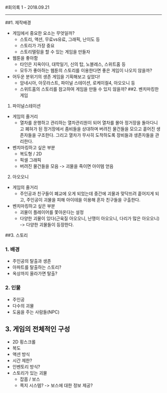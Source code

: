 #회의록 1 - 2018.09.21
* * *
##1. 제작배경
* 게임에서 중요한 요소는 무엇일까?
	+ 스토리, 액션, 무료vs유료, 그래픽, 난이도 등
	+ 스토리가 가장 중요
	+ 스토리텔링을 할 수 있는 게임을 만들자
* 웹툰을 좋아함
	+ 타인은 지옥이다, 대학일기, 신의 탑, 노블레스, 스위트홈 등
	+ 모두가 좋아하는 웹툰의 스토리를 이용한다면 좋은 게임이 나오지 않을까?
* 어두운 분위기의 생존 게임을 기획해보고 싶었다!
	+ 암네시아, 아웃라스트, 파이널 스테이션, 로케이컬4, 아오오니 등
	+ 스위트홈의 스토리를 참고하여 게임을 만들 수 있지 않을까?
##2. 벤치마킹한 게임
1. 파이널스테이션
* 게임의 줄거리
  * 열차를 운행하고 관리하는 열차관리원이 되어 열차를 몰아 정거장을 돌아다니고 폐혀가 된 정거장에서 좀비들을 상대하며 버려진 물건들을 모으고 흩어진 생존자들을 구조한다. 그리고 열차가 무사히 도착하도록 장비들과 생존자들을 관리한다.
* 벤치마킹하고 싶은 부분
  * 복도형 / 2D
  * 픽셀 그래픽
  * 버려진 물건들을 모음 -> 괴물을 죽이면 아이템 얻음

2. 아오오니
* 게임의 줄거리
  * 주인공과 친구들이 폐교에 오게 되었는데 중간에 괴물과 맞닥뜨려 흩어지게 되고, 주인공이 괴물을 피해 아이테을 이용해 혼자 친구들을 구출한다.
* 벤치마킹하고 싶은 부분
  * 괴물이 플레이어를 쫓아온다는 설정
  * 다양한 괴물이 있다(근육질 아오오니, 난쟁이 아오오니, 다리가 많은 아오오니) -> 다양한 괴물들이 등장한다.
  
##3. 스토리
### 1. 배경
* 주인공의 탈출과 생존
* 아파트를 탈출하는 스토리?
* 옥상까지 올라가면 탈출?
### 2. 인물
* 주인공
* 다수의 괴물
* 도움을 주는 사람들(NPC)
## 3. 게임의 전체적인 구성
* 2D 횡스크롤
* 복도
* 액션 방식
* 시간 제한?
* 인벤토리 방식?
* 스토리가 있는 괴물
	* 잡몹 / 보스 
	* 쪽지 시스템? -> 보스에 대한 정보 제공?

	
